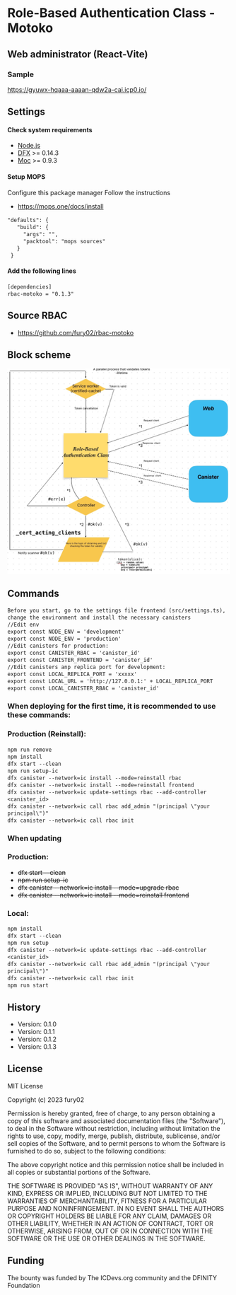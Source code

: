 # Role-Based Authentication Class - Motoko
## Web administrator (React-Vite)
### Sample
https://gyuwx-hqaaa-aaaan-qdw2a-cai.icp0.io/

## Settings
#### Check system requirements
- [Node.js](https://nodejs.org/)
- [DFX](https://internetcomputer.org/docs/current/developer-docs/quickstart/local-quickstart) >= 0.14.3
- [Moc](https://github.com/dfinity/motoko/releases) >= 0.9.3
#### Setup MOPS
Configure this package manager
Follow the instructions
- https://mops.one/docs/install

 ```
 "defaults": {
    "build": {
      "args": "",
      "packtool": "mops sources"
    }
  }
  ```
#### Add the following lines
 ```
[dependencies]
rbac-motoko = "0.1.3"
 ```
## Source RBAC
 - https://github.com/fury02/rbac-motoko

[//]: # (![image]&#40;doc/mermaid_diagram/web_canister.svg&#41;)
## Block scheme
![image](image/Block_scheme.png)

## Commands
    Before you start, go to the settings file frontend (src/settings.ts), change the environment and install the necessary canisters
    //Edit env
    export const NODE_ENV = 'development'
    export const NODE_ENV = 'production'
    //Edit canisters for production: 
    export const CANISTER_RBAC = 'canister_id' 
    export const CANISTER_FRONTEND = 'canister_id' 
    //Edit canisters anp replica port for development:
    export const LOCAL_REPLICA_PORT = 'xxxxx'
    export const LOCAL_URL = 'http://127.0.0.1:' + LOCAL_REPLICA_PORT
    export const LOCAL_CANISTER_RBAC = 'canister_id' 

### When deploying for the first time, it is recommended to use these commands:	
### Production (Reinstall):
    npm run remove
  	npm install
  	dfx start --clean
  	npm run setup-ic
  	dfx canister --network=ic install --mode=reinstall rbac
  	dfx canister --network=ic install --mode=reinstall frontend
    dfx canister --network=ic update-settings rbac --add-controller <canister_id>
    dfx canister --network=ic call rbac add_admin "(principal \"your principal\")"
    dfx canister --network=ic call rbac init

### When updating
### Production:

-  	<s>dfx start --clean</s>
-  	<s>npm run setup-ic</s>
- 	<s>dfx canister --network=ic install --mode=upgrade rbac</s>
-    <s>dfx canister --network=ic install --mode=reinstall frontend</s>

### Local:
	npm install
	dfx start --clean
	npm run setup
    dfx canister --network=ic update-settings rbac --add-controller <canister_id>
    dfx canister --network=ic call rbac add_admin "(principal \"your principal\")"
    dfx canister --network=ic call rbac init
	npm run start

## History
- Version: 0.1.0
- Version: 0.1.1
- Version: 0.1.2
- Version: 0.1.3

[//]: # (## In  future)

## License

MIT License

Copyright (c) 2023 fury02

Permission is hereby granted, free of charge, to any person obtaining a copy
of this software and associated documentation files (the "Software"), to deal
in the Software without restriction, including without limitation the rights
to use, copy, modify, merge, publish, distribute, sublicense, and/or sell
copies of the Software, and to permit persons to whom the Software is
furnished to do so, subject to the following conditions:

The above copyright notice and this permission notice shall be included in all
copies or substantial portions of the Software.

THE SOFTWARE IS PROVIDED "AS IS", WITHOUT WARRANTY OF ANY KIND, EXPRESS OR
IMPLIED, INCLUDING BUT NOT LIMITED TO THE WARRANTIES OF MERCHANTABILITY,
FITNESS FOR A PARTICULAR PURPOSE AND NONINFRINGEMENT. IN NO EVENT SHALL THE
AUTHORS OR COPYRIGHT HOLDERS BE LIABLE FOR ANY CLAIM, DAMAGES OR OTHER
LIABILITY, WHETHER IN AN ACTION OF CONTRACT, TORT OR OTHERWISE, ARISING FROM,
OUT OF OR IN CONNECTION WITH THE SOFTWARE OR THE USE OR OTHER DEALINGS IN THE
SOFTWARE.

## Funding
The bounty was funded by The ICDevs.org community and the DFINITY Foundation 